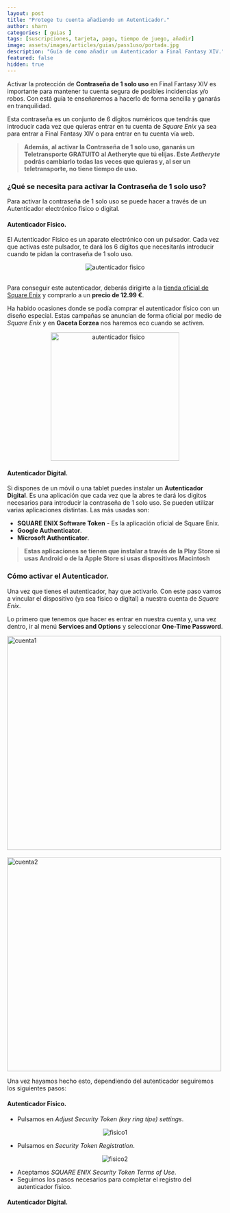 ```yaml
---
layout: post
title: "Protege tu cuenta añadiendo un Autenticador."
author: sharn
categories: [ guias ]
tags: [suscripciones, tarjeta, pago, tiempo de juego, añadir]
image: assets/images/articles/guias/pass1uso/portada.jpg
description: "Guía de como añadir un Autenticador a Final Fantasy XIV."
featured: false
hidden: true
---
```

Activar la protección de **Contraseña de 1 solo uso** en Final Fantasy XIV es importante para mantener tu cuenta segura de posibles incidencias y/o robos. Con está guía te enseñaremos a hacerlo de forma sencilla y ganarás en tranquilidad. 

Esta contraseña es un conjunto de 6 dígitos numéricos que tendrás que introducir cada vez que quieras entrar en tu cuenta de *Square Enix* ya sea para entrar a Final Fantasy XIV o para entrar en tu cuenta vía web.

<blockquote>
<b>Además, al activar la Contraseña de 1 solo uso, ganarás un <span class="badge bg-primary text-light">Teletransporte GRATUITO al Aetheryte que tú elijas</span>. Este <i>Aetheryte</i> podrás cambiarlo todas las veces que quieras y, al ser un teletransporte, no tiene tiempo de uso.</b>
</blockquote>

### ¿Qué se necesita para activar la Contraseña de 1 solo uso?

Para activar la contraseña de 1 solo uso se puede hacer a través de un Autenticador electrónico físico o digital.

#### Autenticador Físico.

El Autenticador Físico es un aparato electrónico con un pulsador. Cada vez que activas este pulsador, te dará los 6 dígitos que necesitarás introducir cuando te pidan la contraseña de 1 solo uso. 
<p align="center"><img src="{{ site.baseurl }}/assets/images/articles/guias/pass1uso/ftoken.jpg" alt="autenticador fisico"/></p>
<br/>
Para conseguir este autenticador, deberás dirigirte a la <a href="https://store.eu.square-enix-games.com/en_EU/product/564986/square-enix-security-token" target="_blank">tienda oficial de Square Enix</a> y comprarlo a un <b>precio de 12.99 €</b>.

Ha habido ocasiones donde se podía comprar el autenticador físico con un diseño especial. Estas campañas se anuncian de forma oficial por medio de *Square Enix* y en **Gaceta Eorzea** nos haremos eco cuando se activen.
<p align="center"><img src="{{ site.baseurl }}/assets/images/articles/guias/pass1uso/tokens.jpg" width="300" alt="autenticador fisico"/></p>

#### Autenticador Digital.

Si dispones de un móvil o una tablet puedes instalar un **Autenticador Digital**. Es una aplicación que cada vez que la abres te dará los digitos necesarios para introducir la contraseña de 1 solo uso. Se pueden utilizar varias aplicaciones distintas. Las más usadas son:

- **SQUARE ENIX Software Token** - Es la aplicación oficial de Square Enix.
- **Google Authenticator**.
- **Microsoft Authenticator**.

<blockquote>
<b>Estas aplicaciones se tienen que instalar a través de la Play Store si usas Android o de la Apple Store si usas dispositivos Macintosh</b>
</blockquote>

### Cómo activar el Autenticador.

Una vez que tienes el autenticador, hay que activarlo. Con este paso vamos a vincular el dispositivo (ya sea físico o digital) a nuestra cuenta de *Square Enix*. 

Lo primero que tenemos que hacer es entrar en nuestra cuenta y, una vez dentro, ir al menú **Services and Options** y seleccionar **One-Time Password**.

<div class="container">
  <div class="row">
    <div class="col-xl">
      <img src="{{ site.baseurl }}/assets/images/articles/guias/pass1uso/cuenta1.jpg" width="500" alt="cuenta1">
    </div>
    <div class="col-xl">
      <br/>
      <img src="{{ site.baseurl }}/assets/images/articles/guias/pass1uso/cuenta2.jpg" width="500" alt="cuenta2">
    </div>
  </div>
</div>

Una vez hayamos hecho esto, dependiendo del autenticador seguiremos los siguientes pasos:

#### Autenticador Físico.

- Pulsamos en *Adjust Security Token (key ring tipe) settings*.
<p align="center"><img src="{{ site.baseurl }}/assets/images/articles/guias/pass1uso/fisico1.jpg" alt="fisico1"/></p>

- Pulsamos en *Security Token Registration*.
<p align="center"><img src="{{ site.baseurl }}/assets/images/articles/guias/pass1uso/fisico2.jpg" alt="fisico2"/></p>

- Aceptamos *SQUARE ENIX Security Token Terms of Use*.
- Seguimos los pasos necesarios para completar el registro del autenticador físico.

#### Autenticador Digital.
